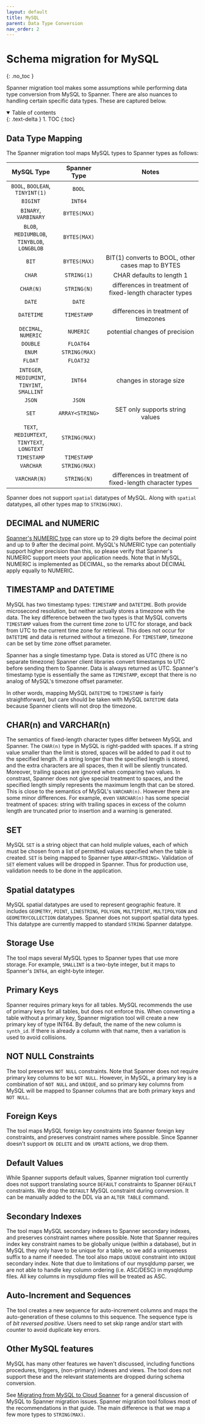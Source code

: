 ```yaml
---
layout: default
title: MySQL
parent: Data Type Conversion
nav_order: 2
---
```


# Schema migration for MySQL
{: .no_toc }

Spanner migration tool makes some assumptions while performing data type conversion from MySQL to Spanner.
There are also nuances to handling certain specific data types. These are captured below.

<details open markdown="block">
  <summary>
    Table of contents
  </summary>
  {: .text-delta }
1. TOC
{:toc}
</details>

## Data Type Mapping

The Spanner migration tool maps MySQL types to Spanner types as follows:

| **MySQL Type**                                    | **Spanner Type** | **Notes**                                                |
|:-------------------------------------------------:|:----------------:|:--------------------------------------------------------:|
| `BOOL`, `BOOLEAN`,<br/>`TINYINT(1)`               | `BOOL`           |                                                          |
| `BIGINT`                                          | `INT64`          |                                                          |
| `BINARY`, `VARBINARY`                             | `BYTES(MAX)`     |                                                          |
| `BLOB`, `MEDIUMBLOB`,<br/>`TINYBLOB`, `LONGBLOB`  | `BYTES(MAX)`     |                                                          |
| `BIT`                                             | `BYTES(MAX)`     | BIT(1) converts to BOOL, other cases map to BYTES        |
| `CHAR`                                            | `STRING(1)`      | CHAR defaults to length 1                                |
| `CHAR(N)`                                         | `STRING(N)`      | differences in treatment of fixed-length character types |
| `DATE`                                            | `DATE`           |                                                          |
| `DATETIME`                                        | `TIMESTAMP`      | differences in treatment of timezones                    |
| `DECIMAL`, `NUMERIC`                              | `NUMERIC`        | potential changes of precision                           |
| `DOUBLE`                                          | `FLOAT64`        |                                                          |
| `ENUM`                                            | `STRING(MAX)`    |                                                          |
| `FLOAT`                                           | `FLOAT32`        |                                                          |
| `INTEGER`, `MEDIUMINT`,<br/>`TINYINT`, `SMALLINT` | `INT64`          | changes in storage size                                  |
| `JSON`                                            | `JSON`           |                                                          |
| `SET`                                             | `ARRAY<STRING>`  | SET only supports string values                          |
| `TEXT`, `MEDIUMTEXT`,<br/>`TINYTEXT`, `LONGTEXT`  | `STRING(MAX)`    |                                                          |
| `TIMESTAMP`                                       | `TIMESTAMP`      |                                                          |
| `VARCHAR`                                         | `STRING(MAX)`    |                                                          |
| `VARCHAR(N)`                                      | `STRING(N)`      | differences in treatment of fixed-length character types |


Spanner does not support `spatial` datatypes of MySQL. Along with `spatial`
datatypes, all other types map to `STRING(MAX)`.

## DECIMAL and NUMERIC

[Spanner's NUMERIC
type](https://cloud.google.com/spanner/docs/data-types#decimal_type) can store
up to 29 digits before the decimal point and up to 9 after the decimal point.
MySQL's NUMERIC type can potentially support higher precision than this, so
please verify that Spanner's NUMERIC support meets your application needs.  Note
that in MySQL, NUMERIC is implemented as DECIMAL, so the remarks about DECIMAL
apply equally to NUMERIC.

## TIMESTAMP and DATETIME

MySQL has two timestamp types: `TIMESTAMP` and `DATETIME`. Both provide
microsecond resolution, but neither actually stores a timezone with the data.
The key difference between the two types is that MySQL converts `TIMESTAMP` values
from the current time zone to UTC for storage, and back from UTC to the current time
zone for retrieval. This does not occur for `DATETIME` and data is returned without a
timezone. For `TIMESTAMP`, timezone can be set by time zone offset parameter.

Spanner has a single timestamp type. Data is stored as UTC (there is no separate
timezone) Spanner client libraries convert timestamps to UTC before sending them
to Spanner. Data is always returned as UTC. Spanner's timestamp type is
essentially the same as `TIMESTAMP`, except that there is no analog of
MySQL's timezone offset parameter.

In other words, mapping MySQL `DATETIME` to `TIMESTAMP` is fairly
straightforward, but care should be taken with MySQL `DATETIME` data
because Spanner clients will not drop the timezone.

## CHAR(n) and VARCHAR(n)

The semantics of fixed-length character types differ between MySQL and
Spanner. The `CHAR(n)` type in MySQL is right-padded with spaces. If a string
value smaller than the limit is stored, spaces will be added to pad it out to
the specified length. If a string longer than the specified length is stored,
and the extra characters are all spaces, then it will be silently
truncated. Moreover, trailing spaces are ignored when comparing two values. In
constrast, Spanner does not give special treatment to spaces, and the specified
length simply represents the maximum length that can be stored. This is close to
the semantics of MySQL's `VARCHAR(n)`. However there are some minor
differences. For example, even `VARCHAR(n)` has some special treatment of
spaces: string with trailing spaces in excess of the column length are truncated
prior to insertion and a warning is generated.

## SET

MySQL `SET` is a string object that can hold muliple values, each of which must be
chosen from a list of permitted values specified when the table is created. `SET`
is being mapped to Spanner type `ARRAY<STRING>`. Validation of `SET` element values
will be dropped in Spanner. Thus for production use, validation needs to be done
in the application.

## Spatial datatypes

MySQL spatial datatypes are used to represent geographic feature.
It includes `GEOMETRY`, `POINT`, `LINESTRING`, `POLYGON`, `MULTIPOINT`, `MULTIPOLYGON`
and `GEOMETRYCOLLECTION` datatypes. Spanner does not support spatial data types.
This datatype are currently mapped to standard `STRING` Spanner datatype.

## Storage Use

The tool maps several MySQL types to Spanner types that use more storage.
For example, `SMALLINT` is a two-byte integer, but it maps to Spanner's `INT64`,
an eight-byte integer.

## Primary Keys

Spanner requires primary keys for all tables. MySQL recommends the use of
primary keys for all tables, but does not enforce this. When converting a table
without a primary key, Spanner migration tool will create a new primary key of type
INT64. By default, the name of the new column is `synth_id`. If there is already
a column with that name, then a variation is used to avoid collisions.

## NOT NULL Constraints

The tool preserves `NOT NULL` constraints. Note that Spanner does not require
primary key columns to be `NOT NULL`. However, in MySQL, a primary key is a
combination of `NOT NULL` and `UNIQUE`, and so primary key columns from
MySQL will be mapped to Spanner columns that are both primary keys and `NOT NULL`.

## Foreign Keys

The tool maps MySQL foreign key constraints into Spanner foreign key constraints, and
preserves constraint names where possible. Since Spanner doesn't support `ON DELETE`
and `ON UPDATE` actions, we drop them.

## Default Values

While Spanner supports default values, Spanner migration tool currently does not support translating source `DEFAULT` constraints to Spanner `DEFAULT` constraints. We drop the `DEFAULT` MySQL constraint during conversion.
It can be manually added to the DDL via an `ALTER TABLE` command.

## Secondary Indexes

The tool maps MySQL secondary indexes to Spanner secondary indexes, and preserves
constraint names where possible. Note that Spanner requires index key constraint
names to be globally unique (within a database), but in MySQL they only have to be
unique for a table, so we add a uniqueness suffix to a name if needed. The tool also
maps `UNIQUE` constraint into `UNIQUE` secondary index. Note that due to limitations of our
mysqldump parser, we are not able to handle key column ordering (i.e. ASC/DESC) in
mysqldump files. All key columns in mysqldump files will be treated as ASC.

## Auto-Increment and Sequences

The tool creates a new sequence for auto-increment columns and maps the auto-generation of these columns to this sequence. The sequence type is of *bit reversed positive*. Users need to set skip range and/or start with counter to avoid duplicate key errors.

## Other MySQL features

MySQL has many other features we haven't discussed, including functions procedures, triggers, (non-primary) indexes and views. The tool does
not support these and the relevant statements are dropped during schema
conversion.

See [Migrating from MySQL to Cloud Spanner](https://cloud.google.com/solutions/migrating-mysql-to-spanner)
for a general discussion of MySQL to Spanner migration issues.
Spanner migration tool follows most of the recommendations in that guide. The main
difference is that we map a few more types to `STRING(MAX)`.
